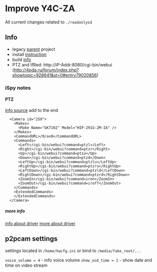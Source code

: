 # Improve Y4C-ZA

All current changes related to `./readonlysd`

## Info

- legacy [parent](https://github.com/ant-thomas/zsgx1hacks) project
- install [instruction](./readonlysd/INSTALL.md)
- build [info](./BUILD_info/README.md)
- PTZ and IfRed: http://iP-Addr:8080/cgi-bin/webui (http://4pda.ru/forum/index.php?showtopic=928641&st=0#entry79020856)

### iSpy notes

#### PTZ
[info source](http://4pda.ru/forum/index.php?showtopic=928641&view=findpost&p=85725897)
add to the end
```
  <Camera id="259">
    <Makes>
      <Make Name="GK7102" Model="HIP-291G-2M-IA" />
    </Makes>
    <CommandURL>/0/av0</CommandURL>
    <Commands>
      <Left>/cgi-bin/webui?command=ptzl</Left>
      <Right>/cgi-bin/webui?command=ptzr</Right>
      <Up>/cgi-bin/webui?command=ptzu</Up>
      <Down>/cgi-bin/webui?command=ptzd</Down>
      <LeftUp>/cgi-bin/webui?command=ptzlu</LeftUp>
      <RightUp>/cgi-bin/webui?command=ptzru</RightUp>
      <LeftDown>/cgi-bin/webui?command=ptzld</LeftDown>
      <RightDown>/cgi-bin/webui?command=ptzrd</RightDown>
      <ZoomIn>/cgi-bin/webui?command=iron</ZoomIn>
      <ZoomOut>/cgi-bin/webui?command=iroff</ZoomOut>
    </Commands>
    <ExtendedCommands>
    </ExtendedCommands>
  </Camera>
```

##### more info
[info about driver](https://github.com/ant-thomas/zsgx1hacks/blob/master/ptz/ptz.md)
[more about driver](http://4pda.ru/forum/index.php?showtopic=928641&view=findpost&p=82742427)


## p2pcam settings
settings located in `/home/hwcfg.ini` or bind to `/media/fake_root/...`

`voice_volume = 4` - info voice volume
`show_osd_time = 1` - show date and time on video stream

